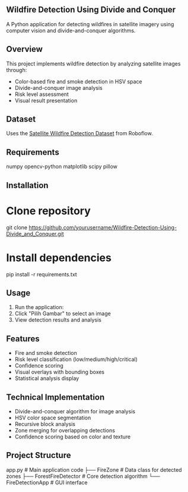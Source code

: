 ## Wildfire Detection Using Divide and Conquer
A Python application for detecting wildfires in satellite imagery using computer vision and divide-and-conquer algorithms.

## Overview
This project implements wildfire detection by analyzing satellite images through:
* Color-based fire and smoke detection in HSV space
* Divide-and-conquer image analysis
* Risk level assessment
* Visual result presentation

## Dataset
Uses the [Satellite Wildfire Detection Dataset](https://universe.roboflow.com/htw-berlin-xv7eo/satellite-wildfire-detection) from Roboflow.

## Requirements
numpy
opencv-python
matplotlib
scipy
pillow

## Installation
# Clone repository
git clone https://github.com/yourusername/Wildfire-Detection-Using-Divide_and_Conquer.git
# Install dependencies
pip install -r requirements.txt

## Usage
1. Run the application:
2. Click "Pilih Gambar" to select an image
3. View detection results and analysis

## Features
* Fire and smoke detection
* Risk level classification (low/medium/high/critical)
* Confidence scoring
* Visual overlays with bounding boxes
* Statistical analysis display

## Technical Implementation
* Divide-and-conquer algorithm for image analysis
* HSV color space segmentation
* Recursive block analysis
* Zone merging for overlapping detections
* Confidence scoring based on color and texture

## Project Structure
app.py          # Main application code
├── FireZone    # Data class for detected zones
├── ForestFireDetector  # Core detection algorithm
└── FireDetectionApp    # GUI interface
